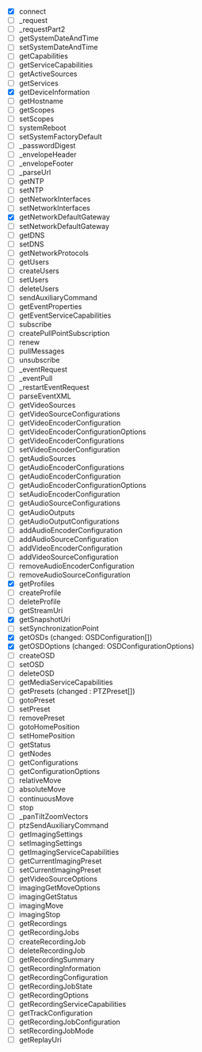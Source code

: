 - [x] connect
- [ ] _request
- [ ] _requestPart2
- [ ] getSystemDateAndTime
- [ ] setSystemDateAndTime
- [ ] getCapabilities
- [ ] getServiceCapabilities
- [ ] getActiveSources
- [ ] getServices
- [x] getDeviceInformation
- [ ] getHostname
- [ ] getScopes
- [ ] setScopes
- [ ] systemReboot
- [ ] setSystemFactoryDefault
- [ ] _passwordDigest
- [ ] _envelopeHeader
- [ ] _envelopeFooter
- [ ] _parseUrl
- [ ] getNTP
- [ ] setNTP
- [ ] getNetworkInterfaces
- [ ] setNetworkInterfaces
- [x] getNetworkDefaultGateway
- [ ] setNetworkDefaultGateway
- [ ] getDNS
- [ ] setDNS
- [ ] getNetworkProtocols
- [ ] getUsers
- [ ] createUsers
- [ ] setUsers
- [ ] deleteUsers
- [ ] sendAuxiliaryCommand
- [ ] getEventProperties
- [ ] getEventServiceCapabilities
- [ ] subscribe
- [ ] createPullPointSubscription
- [ ] renew
- [ ] pullMessages
- [ ] unsubscribe
- [ ] _eventRequest
- [ ] _eventPull
- [ ] _restartEventRequest
- [ ] parseEventXML
- [ ] getVideoSources
- [ ] getVideoSourceConfigurations
- [ ] getVideoEncoderConfiguration
- [ ] getVideoEncoderConfigurationOptions
- [ ] getVideoEncoderConfigurations
- [ ] setVideoEncoderConfiguration
- [ ] getAudioSources
- [ ] getAudioEncoderConfigurations
- [ ] getAudioEncoderConfiguration
- [ ] getAudioEncoderConfigurationOptions
- [ ] setAudioEncoderConfiguration
- [ ] getAudioSourceConfigurations
- [ ] getAudioOutputs
- [ ] getAudioOutputConfigurations
- [ ] addAudioEncoderConfiguration
- [ ] addAudioSourceConfiguration
- [ ] addVideoEncoderConfiguration
- [ ] addVideoSourceConfiguration
- [ ] removeAudioEncoderConfiguration
- [ ] removeAudioSourceConfiguration
- [x] getProfiles
- [ ] createProfile
- [ ] deleteProfile
- [ ] getStreamUri
- [x] getSnapshotUri
- [ ] setSynchronizationPoint
- [x] getOSDs (changed: OSDConfiguration[])
- [x] getOSDOptions (changed: OSDConfigurationOptions)
- [ ] createOSD
- [ ] setOSD
- [ ] deleteOSD
- [ ] getMediaServiceCapabilities
- [ ] getPresets (changed : PTZPreset[])
- [ ] gotoPreset
- [ ] setPreset
- [ ] removePreset
- [ ] gotoHomePosition
- [ ] setHomePosition
- [ ] getStatus
- [ ] getNodes
- [ ] getConfigurations
- [ ] getConfigurationOptions
- [ ] relativeMove
- [ ] absoluteMove
- [ ] continuousMove
- [ ] stop
- [ ] _panTiltZoomVectors
- [ ] ptzSendAuxiliaryCommand
- [ ] getImagingSettings
- [ ] setImagingSettings
- [ ] getImagingServiceCapabilities
- [ ] getCurrentImagingPreset
- [ ] setCurrentImagingPreset
- [ ] getVideoSourceOptions
- [ ] imagingGetMoveOptions
- [ ] imagingGetStatus
- [ ] imagingMove
- [ ] imagingStop
- [ ] getRecordings
- [ ] getRecordingJobs
- [ ] createRecordingJob
- [ ] deleteRecordingJob
- [ ] getRecordingSummary
- [ ] getRecordingInformation
- [ ] getRecordingConfiguration
- [ ] getRecordingJobState
- [ ] getRecordingOptions
- [ ] getRecordingServiceCapabilities
- [ ] getTrackConfiguration
- [ ] getRecordingJobConfiguration
- [ ] setRecordingJobMode
- [ ] getReplayUri
